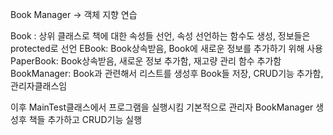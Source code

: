 Book Manager -> 객체 지향 연습

Book : 상위 클래스로 책에 대한 속성들 선언, 속성 선언하는 함수도 생성, 정보들은 protected로 선언
EBook: Book상속받음, Book에 새로운 정보를 추가하기 위해 사용
PaperBook: Book상속받음, 새로운 정보 추가함, 재고량 관리 함수 추가함
BookManager: Book과 관련해서 리스트를 생성후 Book들 저장, CRUD기능 추가함, 관리자클래스임


이후 MainTest클래스에서 프로그램을 실행시킴
기본적으로 관리자 BookManager 생성후 책들 추가하고 CRUD기능 실행
